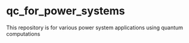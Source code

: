 # qc_for_power_systems
This repository is for various power system applications using quantum computations
